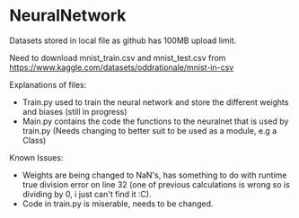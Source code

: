 ﻿# NeuralNetwork

Datasets stored in local file as github has 100MB upload limit.

Need to download mnist_train.csv and mnist_test.csv from https://www.kaggle.com/datasets/oddrationale/mnist-in-csv

Explanations of files:
  - Train.py used to train the neural network and store the different weights and biases (still in progress)
  - Main.py contains the code the functions to the neuralnet that is used by train.py (Needs changing to better suit to be used as a module, e.g a Class)
  
Known Issues:
  - Weights are being changed to NaN's, has something to do with runtime true division error on line 32 (one of previous calculations is wrong so is dividing by 0, i just can't find it :C).
  - Code in train.py is miserable, needs to be changed.
